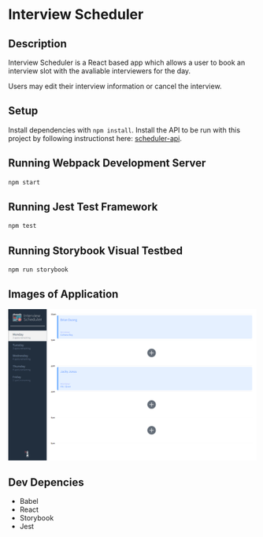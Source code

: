 # Interview Scheduler

## Description

Interview Scheduler is a React based app which allows a user to book an interview slot with the avaliable interviewers for the day.

Users may edit their interview information or cancel the interview.

## Setup

Install dependencies with `npm install`.
Install the API to be run with this project by following instructionst here: [scheduler-api](https://github.com/lighthouse-labs/scheduler-api).

## Running Webpack Development Server

```sh
npm start
```

## Running Jest Test Framework

```sh
npm test
```

## Running Storybook Visual Testbed

```sh
npm run storybook
```

## Images of Application

![Image of Web Application](https://github.com/bduong94/scheduler/blob/master/public/images/interview_slots.PNG?raw=true)

## Dev Depencies

- Babel
- React
- Storybook
- Jest
